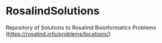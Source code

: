 # RosalindSolutions
Repository of Solutions to Rosalind Bioinformatics Problems (https://rosalind.info/problems/locations/)
